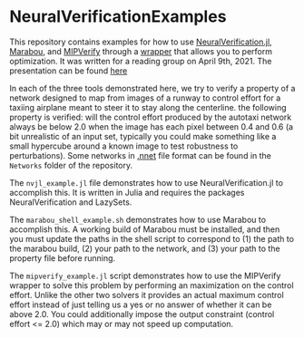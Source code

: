 # NeuralVerificationExamples


This repository contains examples for how to use [NeuralVerification.jl](https://github.com/sisl/NeuralVerification.jl), [Marabou](https://github.com/NeuralNetworkVerification/Marabou), and [MIPVerify](https://github.com/vtjeng/MIPVerify.jl) through a [wrapper](https://github.com/castrong/MIPVerifyWrapper) that allows you to perform optimization. It was written for a reading group on April 9th, 2021. The presentation can be found [here](https://docs.google.com/presentation/d/1gzerfBzOTBf8j8gN7-ojrCu0UYf_FcCYqz6TDfbn9Tw/edit?usp=sharing)

In each of the three tools demonstrated here, we try to verify a property of a network designed to map from images of a runway to control effort for a taxiing airplane meant to steer it to stay along the centerline. the following property is verified: will the control effort produced by the autotaxi network always be below 2.0 when the image has each pixel between 0.4 and 0.6 (a bit unrealistic of an input set, typically you could make something like a small hypercube around a known image to test robustness to perturbations). Some networks in [.nnet](https://github.com/sisl/NNet) file format can be found in the `Networks` folder of the repository.

The `nvjl_example.jl` file demonstrates how to use NeuralVerification.jl to accomplish this. It is written in Julia and requires the packages NeuralVerification and LazySets.

The `marabou_shell_example.sh` demonstrates how to use Marabou to accomplish this. A working build of Marabou must be installed, and then you must update the paths in the shell script to correspond to (1) the path to the marabou build, (2) your path to the network, and (3) your path to the property file before running. 

The `mipverify_example.jl` script demonstrates how to use the MIPVerify wrapper to solve this problem by performing an maximization on the control effort. Unlike the other two solvers it provides an actual maximum control effort instead of just telling us a yes or no answer of whether it can be above 2.0. You could additionally impose the output constraint (control effort <= 2.0) which may or may not speed up computation. 

